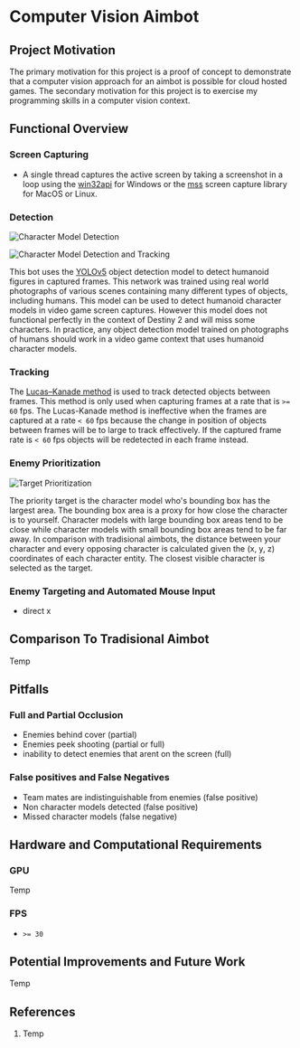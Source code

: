 # Computer Vision Aimbot

## Project Motivation
The primary motivation for this project is a proof of concept to demonstrate that a computer vision approach for an aimbot is possible for cloud hosted games. The secondary motivation for this project is to exercise my programming skills in a computer vision context. 


## Functional Overview

### Screen Capturing
- A single thread captures the active screen by taking a screenshot in a loop using the [win32api](https://github.com/mhammond/pywin32) for Windows or the [mss](https://github.com/BoboTiG/python-mss) screen capture library for MacOS or Linux. 


### Detection

![Character Model Detection](images/example.png "Character Model Detection")

![Character Model Detection and Tracking](images/test2.gif "Character Model Detection and Tracking")

This bot uses the [YOLOv5](https://pytorch.org/hub/ultralytics_yolov5/) object detection model to detect humanoid figures in captured frames. This network was trained using real world photographs of various scenes containing many different types of objects, including humans. This model can be used to detect humanoid character models in video game screen captures. However this model does not functional perfectly in the context of Destiny 2 and will miss some characters. In practice, any object detection model trained on photographs of humans should work in a video game context that uses humanoid character models.


### Tracking
The [Lucas–Kanade method](https://en.wikipedia.org/wiki/Lucas–Kanade_method) is used to track detected objects between frames. This method is only used when capturing frames at a rate that is `>= 60` fps. The Lucas-Kanade method is ineffective when the frames are captured at a rate `< 60` fps because the change in position of objects between frames will be to large to track effectively. If the captured frame rate is `< 60` fps objects will be redetected in each frame instead. 


### Enemy Prioritization

![Target Prioritization](images/example2.png "Target Prioritization")

The priority target is the character model who's bounding box has the largest area. The bounding box area is a proxy for how close the character is to yourself. Character models with large bounding box areas tend to be close while character models with small bounding box areas tend to be far away. In comparison with tradisional aimbots, the distance between your character and every opposing character is calculated given the (x, y, z) coordinates of each character entity. The closest visible character is selected as the target.



### Enemy Targeting and Automated Mouse Input

- direct x

## Comparison To Tradisional Aimbot
Temp


## Pitfalls 
### Full and Partial Occlusion
- Enemies behind cover (partial)
- Enemies peek shooting (partial or full)
- inability to detect enemies that arent on the screen (full)

### False positives and False Negatives
- Team mates are indistinguishable from enemies (false positive)
- Non character models detected (false positive)
- Missed character models (false negative)


## Hardware and Computational Requirements


### GPU
Temp

### FPS
- `>= 30`


## Potential Improvements and Future Work
Temp


## References
1. Temp